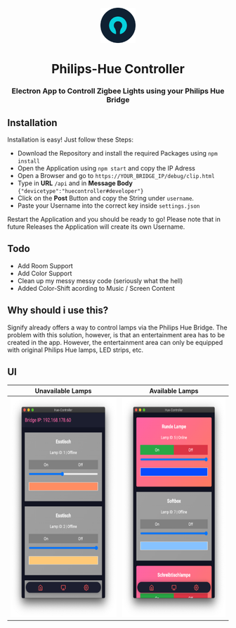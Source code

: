 <p align="center">
      <img src="assets/Logos/logo.png" width="80">
  <h1 align="center">
    Philips-Hue Controller
  </h1>
</p>

<h3 align="center">
  Electron App to Controll Zigbee Lights using your Philips Hue Bridge
</h3>

## Installation
Installation is easy! Just follow these Steps:
- Download the Repository and install the required Packages using `npm install`
- Open the Application using `npm start` and copy the IP Adress
- Open a Browser and go to `https://YOUR_BRIDGE_IP/debug/clip.html`
- Type in **URL** `/api` and in **Message Body** `{"devicetype":"huecontroller#developer"}`
- Click on the **Post** Button and copy the String under `username`.
- Paste your Username into the correct key inside `settings.json`

Restart the Application and you should be ready to go! Please note that in future Releases the Application will create its own Username.

## Todo
- Add Room Support
- Add Color Support
- Clean up my messy messy code (seriously what the hell)
- Added Color-Shift acording to Music / Screen Content

## Why should i use this?
Signify already offers a way to control lamps via the Philips Hue Bridge. The problem with this solution, however, is that an entertainment area has to be created in the app. However, the entertainment area can only be equipped with original Philips Hue lamps, LED strips, etc.

## UI

| Unavailable Lamps | Available Lamps |
| ----------------- | --------------- |
| <img src="./assets/docs/screen1.png" height="500"> | <img src="./assets/docs/screen2.png" height="500"> |

 